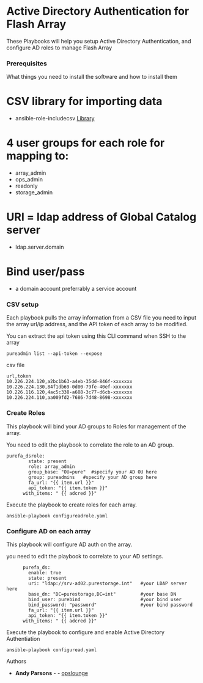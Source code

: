 

# Active Directory Authentication for Flash Array

These Playbooks will help you setup Active Directory Authentication, and configure AD roles to manage Flash Array


### Prerequisites

What things you need to install the software and how to install them

# CSV library for importing data

- ansible-role-includecsv [Library](https://github.com/mkouhei/ansible-role-includecsv)

# 4 user groups for each role for mapping to:

- array_admin
- ops_admin
- readonly
- storage_admin

# URI = ldap address of Global Catalog server
- ldap.server.domain

# Bind user/pass
- a domain account preferrably a service account


### CSV setup


Each playbook pulls the array information from a CSV file
you need to input the array url/ip address, and the API token of each array to be modified. 

You can extract the api token using this CLI command when SSH to the array

```
pureadmin list --api-token --expose
```
csv file 
```
url,token
10.226.224.120,a2bc1b63-a4eb-35dd-846f-xxxxxxx
10.226.224.130,84f1db69-0d00-79fe-40ef-xxxxxxx
10.226.116.120,4ac5c338-a688-3c77-d6cb-xxxxxxx
10.226.224.110,aa009fd2-7686-7d48-8698-xxxxxxx
```

### Create Roles

This playbook will bind your AD groups to Roles for management of the array.

You need to edit the playbook to correlate the role to an AD group. 

```
purefa_dsrole:
        state: present
        role: array_admin 
        group_base: "OU=pure"  #specify your AD OU here
        group: pureadmins   #specify your AD group here
        fa_url: "{{ item.url }}"
        api_token: "{{ item.token }}"
      with_items: " {{ adcred }}"
```
Execute the playbook to create roles for each array. 

```
ansible-playbook configureadrole.yaml

```

### Configure AD on each array

This playbook will configure AD auth on the array. 

you need to edit the playbook to correlate to your AD settings. 

```
      purefa_ds:
        enable: true
        state: present
        uri: "ldap://srv-ad02.purestorage.int"   #your LDAP server here
        base_dn: "DC=purestorage,DC=int"         #your base DN
        bind_user: purebind                      #your bind user
        bind_password: "password"                #your bind password
        fa_url: "{{ item.url }}"
        api_token: "{{ item.token }}"
      with_items: " {{ adcred }}"
```

Execute the playbook to configure and enable Active Directory Authentiation

```
ansible-playbook configuread.yaml
```

Authors

* **Andy Parsons** - - [opslounge](https://github.com/opslounge)

